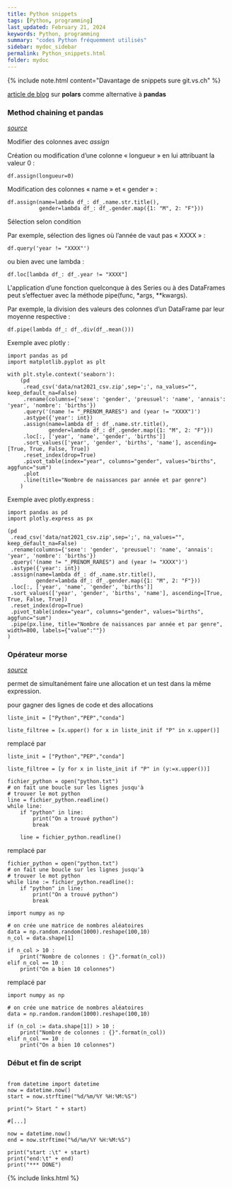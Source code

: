 ```yaml
---
title: Python snippets
tags: [Python, programming]
last_updated: February 21, 2024
keywords: Python, programming
summary: "codes Python fréquemment utilisés"
sidebar: mydoc_sidebar
permalink: Python_snippets.html
folder: mydoc
---
```


{% include note.html content="Davantage de snippets sure git.vs.ch" %}


[article de blog](https://www.stat4decision.com/fr/introduction-a-polars-une-alternative-rapide-a-pandas/) sur **polars** comme alternative à **pandas**


### Method chaining et pandas

*[source](https://www.stat4decision.com/fr/method-chaining-avec-la-librairie-pandas/)*

Modifier des colonnes avec *assign*

Création ou modification d’une colonne « longueur » en lui attribuant la valeur 0 :

```{Python}
df.assign(longueur=0)
```

Modification des colonnes « name » et « gender » :

```{Python}
df.assign(name=lambda df_: df_.name.str.title(),
          gender=lambda df_: df_.gender.map({1: "M", 2: "F"}))
```

Sélection selon condition

Par exemple, sélection des lignes où l’année de vaut pas « XXXX » :

```{Python}
df.query('year != "XXXX"')
```

ou bien avec une lambda :

```{Python}
df.loc[lambda df_: df_.year != "XXXX"]
```


L'application d’une fonction quelconque à des Series ou à des DataFrames peut s’effectuer avec la méthode pipe(func, *args, **kwargs).

Par exemple, la division des valeurs des colonnes d’un DataFrame par leur moyenne respective :

```{Python}
df.pipe(lambda df_: df_.div(df_.mean()))
```

Exemple avec plotly :

```{Python}
import pandas as pd
import matplotlib.pyplot as plt

with plt.style.context('seaborn'):
    (pd
     .read_csv('data/nat2021_csv.zip',sep=';', na_values="", keep_default_na=False)
     .rename(columns={'sexe': 'gender', 'preusuel': 'name', 'annais': 'year', 'nombre': 'births'})
     .query('(name != "_PRENOM_RARES") and (year != "XXXX")')
     .astype({'year': int})
     .assign(name=lambda df_: df_.name.str.title(),
             gender=lambda df_: df_.gender.map({1: "M", 2: "F"}))
     .loc[:, ['year', 'name', 'gender', 'births']]
     .sort_values(['year', 'gender', 'births', 'name'], ascending=[True, True, False, True])
     .reset_index(drop=True)
     .pivot_table(index="year", columns="gender", values="births", aggfunc="sum")
     .plot
     .line(title="Nombre de naissances par année et par genre")
    )
```

Exemple avec plotly.express :

```{Python}
import pandas as pd
import plotly.express as px

(pd
 .read_csv('data/nat2021_csv.zip',sep=';', na_values="", keep_default_na=False)
 .rename(columns={'sexe': 'gender', 'preusuel': 'name', 'annais': 'year', 'nombre': 'births'})
 .query('(name != "_PRENOM_RARES") and (year != "XXXX")')
 .astype({'year': int})
 .assign(name=lambda df_: df_.name.str.title(),
         gender=lambda df_: df_.gender.map({1: "M", 2: "F"}))
 .loc[:, ['year', 'name', 'gender', 'births']]
 .sort_values(['year', 'gender', 'births', 'name'], ascending=[True, True, False, True])
 .reset_index(drop=True)
 .pivot_table(index="year", columns="gender", values="births", aggfunc="sum")
 .pipe(px.line, title="Nombre de naissances par année et par genre", width=800, labels={"value":""})
)
```


### Opérateur morse

*[source](https://www.stat4decision.com/fr/operateur-morse-python-3-8/)* 

permet de simultanément faire une allocation et un test dans la même expression. 

pour gagner des lignes de code et des allocations

```{Python}
liste_init = ["Python","PEP","conda"]

liste_filtree = [x.upper() for x in liste_init if "P" in x.upper()] 
```

remplacé par 

```{Python}
liste_init = ["Python","PEP","conda"]

liste_filtree = [y for x in liste_init if "P" in (y:=x.upper())] 
```


```{Python}
fichier_python = open("python.txt")
# on fait une boucle sur les lignes jusqu'à
# trouver le mot python
line = fichier_python.readline()
while line:
    if "python" in line:
        print("On a trouvé python") 
        break
        
    line = fichier_python.readline()
```

remplacé par

```{Python}
fichier_python = open("python.txt")
# on fait une boucle sur les lignes jusqu'à
# trouver le mot python
while line := fichier_python.readline():
    if "python" in line:
        print("On a trouvé python") 
        break
```


```{Python}
import numpy as np

# on crée une matrice de nombres aléatoires
data = np.random.random(1000).reshape(100,10)
n_col = data.shape[1]

if n_col > 10 :
    print("Nombre de colonnes : {}".format(n_col))
elif n_col == 10 :
    print("On a bien 10 colonnes")
```


remplacé par

```{Python}
import numpy as np

# on crée une matrice de nombres aléatoires
data = np.random.random(1000).reshape(100,10)

if (n_col := data.shape[1]) > 10 :
    print("Nombre de colonnes : {}".format(n_col))
elif n_col == 10 :
    print("On a bien 10 colonnes")
```


### Début et fin de script

```{Python}

from datetime import datetime
now = datetime.now()
start = now.strftime("%d/%m/%Y %H:%M:%S")

print("> Start " + start)

#[...]

now = datetime.now()
end = now.strftime("%d/%m/%Y %H:%M:%S")

print("start :\t" + start)
print("end:\t" + end)
print("*** DONE")

```



{% include links.html %}
